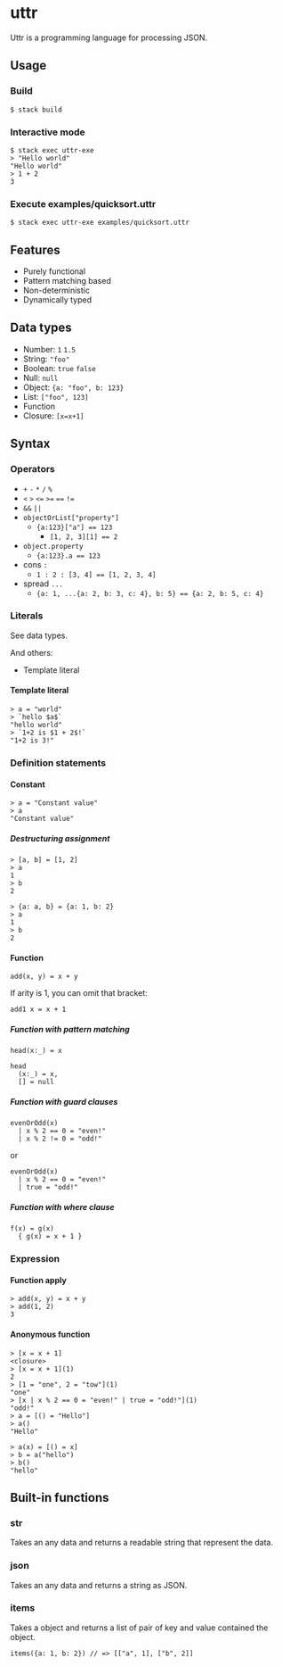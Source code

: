 # uttr

Uttr is a programming language for processing JSON.

## Usage

### Build
```
$ stack build
```

### Interactive mode
```
$ stack exec uttr-exe
> "Hello world"
"Hello world"
> 1 + 2
3
```

### Execute examples/quicksort.uttr
```
$ stack exec uttr-exe examples/quicksort.uttr
```

## Features
- Purely functional
- Pattern matching based
- Non-deterministic
- Dynamically typed

## Data types
- Number: `1` `1.5`
- String: `"foo"`
- Boolean: `true` `false`
- Null: `null`
- Object: `{a: "foo", b: 123}`
- List: `["foo", 123]`
- Function
- Closure: `[x=x+1]`

## Syntax

### Operators
- `+` `-` `*` `/` `%`
- `<` `>` `<=` `>=` `==` `!=`
- `&&` `||`
- `objectOrList["property"]`
  - `{a:123}["a"] == 123`
	- `[1, 2, 3][1] == 2`
- `object.property`
  - `{a:123}.a == 123`
- cons `:`
  - `1 : 2 : [3, 4] == [1, 2, 3, 4]`
- spread `...`
  - `{a: 1, ...{a: 2, b: 3, c: 4}, b: 5} == {a: 2, b: 5, c: 4}`

### Literals
See data types.

And others:
- Template literal

#### Template literal

```
> a = "world"
> `hello $a$`
"hello world"
> `1+2 is $1 + 2$!`
"1+2 is 3!"
```

### Definition statements
#### Constant

```
> a = "Constant value"
> a
"Constant value"
```

##### Destructuring assignment

```
> [a, b] = [1, 2]
> a
1
> b
2
```

```
> {a: a, b} = {a: 1, b: 2}
> a
1
> b
2
```

#### Function

```
add(x, y) = x + y
```

If arity is 1, you can omit that bracket:

```
add1 x = x + 1
```

##### Function with pattern matching

```
head(x:_) = x
```

```
head
  (x:_) = x,
  [] = null
```

##### Function with guard clauses

```
evenOrOdd(x)
  | x % 2 == 0 = "even!"
  | x % 2 != 0 = "odd!"
```

or

```
evenOrOdd(x)
  | x % 2 == 0 = "even!"
  | true = "odd!"
```

##### Function with where clause

```
f(x) = g(x)
  { g(x) = x + 1 }
```

### Expression
#### Function apply

```
> add(x, y) = x + y
> add(1, 2)
3
```

#### Anonymous function

```
> [x = x + 1]
<closure>
> [x = x + 1](1)
2
> [1 = "one", 2 = "tow"](1)
"one"
> [x | x % 2 == 0 = "even!" | true = "odd!"](1)
"odd!"
> a = [() = "Hello"]
> a()
"Hello"
```

```
> a(x) = [() = x]
> b = a("hello")
> b()
"hello"
```

## Built-in functions
### str
Takes an any data and returns a readable string that represent the data.

### json
Takes an any data and returns a string as JSON.

### items
Takes a object and returns a list of pair of key and value contained the object.

```
items({a: 1, b: 2}) // => [["a", 1], ["b", 2]]
```
